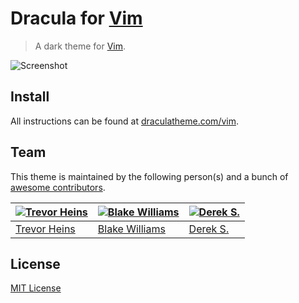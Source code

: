 # Dracula for [Vim](http://www.vim.org/)

> A dark theme for [Vim](http://www.vim.org/).

![Screenshot](https://draculatheme.com/assets/img/screenshots/vim.png)

## Install

All instructions can be found at [draculatheme.com/vim](https://draculatheme.com/vim).


## Team

This theme is maintained by the following person(s) and a bunch of [awesome contributors](https://github.com/dracula/vim/graphs/contributors).

[![Trevor Heins](https://avatars0.githubusercontent.com/u/1607028?v=3&s=70)](https://github.com/heinst) | [![Blake Williams](https://avatars0.githubusercontent.com/u/342554?v=3&s=70)](https://github.com/BlakeWilliams) | [![Derek S.](https://avatars3.githubusercontent.com/u/5240018?v=3&s=70)](https://github.com/dsifford)
--- | --- | ---
[Trevor Heins](https://github.com/heinst) | [Blake Williams](https://github.com/BlakeWilliams) | [Derek S.](https://github.com/dsifford)

## License

[MIT License](./LICENSE)
